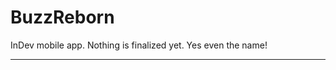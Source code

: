 # BuzzReborn
InDev mobile app. Nothing is finalized yet. Yes even the name! 
******************************************

